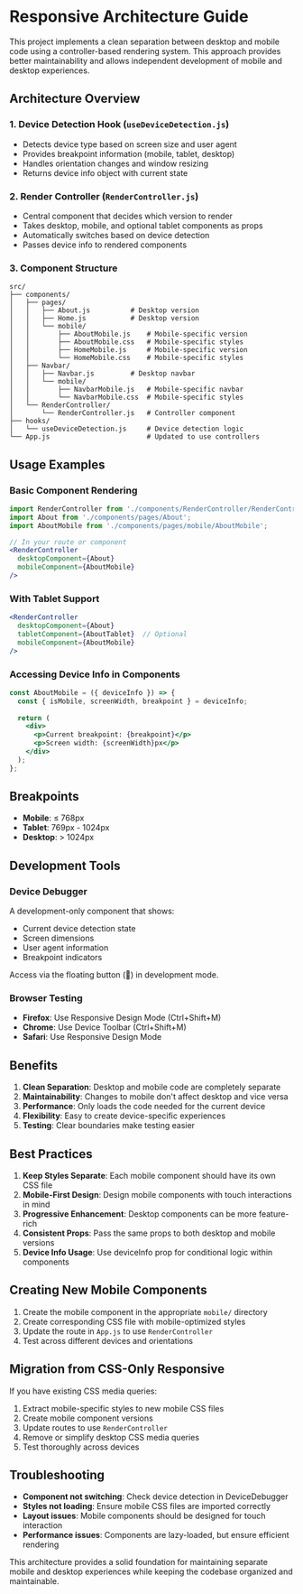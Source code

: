 # Responsive Architecture Guide

This project implements a clean separation between desktop and mobile code using a controller-based rendering system. This approach provides better maintainability and allows independent development of mobile and desktop experiences.

## Architecture Overview

### 1. Device Detection Hook (`useDeviceDetection.js`)
- Detects device type based on screen size and user agent
- Provides breakpoint information (mobile, tablet, desktop)
- Handles orientation changes and window resizing
- Returns device info object with current state

### 2. Render Controller (`RenderController.js`)
- Central component that decides which version to render
- Takes desktop, mobile, and optional tablet components as props
- Automatically switches based on device detection
- Passes device info to rendered components

### 3. Component Structure
```
src/
├── components/
│   ├── pages/
│   │   ├── About.js          # Desktop version
│   │   ├── Home.js           # Desktop version
│   │   └── mobile/
│   │       ├── AboutMobile.js    # Mobile-specific version
│   │       ├── AboutMobile.css   # Mobile-specific styles
│   │       ├── HomeMobile.js     # Mobile-specific version
│   │       └── HomeMobile.css    # Mobile-specific styles
│   ├── Navbar/
│   │   ├── Navbar.js         # Desktop navbar
│   │   └── mobile/
│   │       ├── NavbarMobile.js   # Mobile-specific navbar
│   │       └── NavbarMobile.css  # Mobile-specific styles
│   └── RenderController/
│       └── RenderController.js   # Controller component
├── hooks/
│   └── useDeviceDetection.js     # Device detection logic
└── App.js                        # Updated to use controllers
```

## Usage Examples

### Basic Component Rendering
```jsx
import RenderController from './components/RenderController/RenderController';
import About from './components/pages/About';
import AboutMobile from './components/pages/mobile/AboutMobile';

// In your route or component
<RenderController 
  desktopComponent={About}
  mobileComponent={AboutMobile}
/>
```

### With Tablet Support
```jsx
<RenderController 
  desktopComponent={About}
  tabletComponent={AboutTablet}  // Optional
  mobileComponent={AboutMobile}
/>
```

### Accessing Device Info in Components
```jsx
const AboutMobile = ({ deviceInfo }) => {
  const { isMobile, screenWidth, breakpoint } = deviceInfo;
  
  return (
    <div>
      <p>Current breakpoint: {breakpoint}</p>
      <p>Screen width: {screenWidth}px</p>
    </div>
  );
};
```

## Breakpoints

- **Mobile**: ≤ 768px
- **Tablet**: 769px - 1024px  
- **Desktop**: > 1024px

## Development Tools

### Device Debugger
A development-only component that shows:
- Current device detection state
- Screen dimensions
- User agent information
- Breakpoint indicators

Access via the floating button (📱) in development mode.

### Browser Testing
- **Firefox**: Use Responsive Design Mode (Ctrl+Shift+M)
- **Chrome**: Use Device Toolbar (Ctrl+Shift+M)
- **Safari**: Use Responsive Design Mode

## Benefits

1. **Clean Separation**: Desktop and mobile code are completely separate
2. **Maintainability**: Changes to mobile don't affect desktop and vice versa
3. **Performance**: Only loads the code needed for the current device
4. **Flexibility**: Easy to create device-specific experiences
5. **Testing**: Clear boundaries make testing easier

## Best Practices

1. **Keep Styles Separate**: Each mobile component should have its own CSS file
2. **Mobile-First Design**: Design mobile components with touch interactions in mind
3. **Progressive Enhancement**: Desktop components can be more feature-rich
4. **Consistent Props**: Pass the same props to both desktop and mobile versions
5. **Device Info Usage**: Use deviceInfo prop for conditional logic within components

## Creating New Mobile Components

1. Create the mobile component in the appropriate `mobile/` directory
2. Create corresponding CSS file with mobile-optimized styles
3. Update the route in `App.js` to use `RenderController`
4. Test across different devices and orientations

## Migration from CSS-Only Responsive

If you have existing CSS media queries:
1. Extract mobile-specific styles to new mobile CSS files
2. Create mobile component versions
3. Update routes to use `RenderController`
4. Remove or simplify desktop CSS media queries
5. Test thoroughly across devices

## Troubleshooting

- **Component not switching**: Check device detection in DeviceDebugger
- **Styles not loading**: Ensure mobile CSS files are imported correctly
- **Layout issues**: Mobile components should be designed for touch interaction
- **Performance issues**: Components are lazy-loaded, but ensure efficient rendering

This architecture provides a solid foundation for maintaining separate mobile and desktop experiences while keeping the codebase organized and maintainable.
